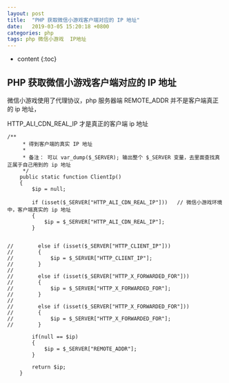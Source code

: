 ```yaml
---
layout: post
title:  "PHP 获取微信小游戏客户端对应的 IP 地址"
date:   2019-03-05 15:20:18 +0800
categories: php
tags: php 微信小游戏  IP地址
---
```


* content
{:toc}

## PHP 获取微信小游戏客户端对应的 IP 地址

微信小游戏使用了代理协议，php 服务器端 REMOTE_ADDR 并不是客户端真正的 ip 地址，

HTTP_ALI_CDN_REAL_IP 才是真正的客户端 ip 地址







```
/**
     * 得到客户端的真实 IP 地址
     *
     * 备注： 可以 var_dump($_SERVER); 输出整个 $_SERVER 变量，去里面查找真正属于自己用到的 ip 地址
     */
    public static function ClientIp()
    {
        $ip = null;

        if (isset($_SERVER["HTTP_ALI_CDN_REAL_IP"]))   // 微信小游戏环境中，客户端真实的 ip 地址
        {
            $ip = $_SERVER["HTTP_ALI_CDN_REAL_IP"];
        }


//        else if (isset($_SERVER["HTTP_CLIENT_IP"]))
//        {
//            $ip = $_SERVER["HTTP_CLIENT_IP"];
//        }
//
//        else if (isset($_SERVER["HTTP_X_FORWARDED_FOR"]))
//        {
//            $ip = $_SERVER["HTTP_X_FORWARDED_FOR"];
//        }
//
//        else if (isset($_SERVER["HTTP_X_FORWARDED_FOR"]))
//        {
//            $ip = $_SERVER["HTTP_X_FORWARDED_FOR"];
//        }

        if(null == $ip)
        {
            $ip = $_SERVER["REMOTE_ADDR"];
        }

        return $ip;
    }
```






